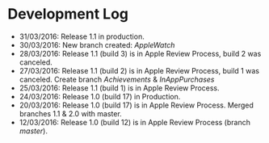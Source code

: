# Development Log #
* 31/03/2016: Release 1.1 in production.
* 30/03/2016: New branch created: *AppleWatch*
* 28/03/2016: Release 1.1 (build 3) is in Apple Review Process, build 2 was canceled.
* 27/03/2016: Release 1.1 (build 2) is in Apple Review Process, build 1 was canceled. Create branch *Achievements* & *InAppPurchases*
* 25/03/2016: Release 1.1 (build 1) is in Apple Review Process.
* 24/03/2016: Release 1.0 (build 17) in Production.
* 20/03/2016: Release 1.0 (build 17) is in Apple Review Process. Merged branches 1.1 & 2.0 with master.
* 12/03/2016: Release 1.0 (build 12) is in Apple Review Process (branch *master*).